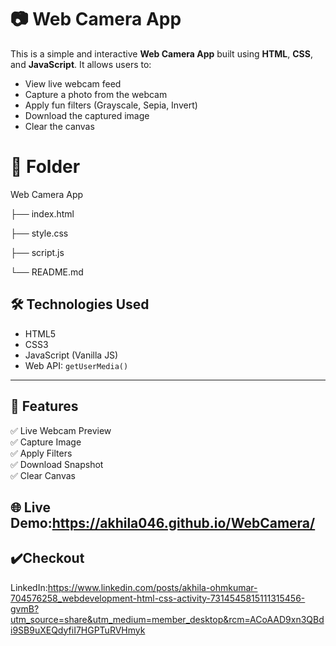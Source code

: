 # 📷 Web Camera App

This is a simple and interactive **Web Camera App** built using **HTML**, **CSS**, and **JavaScript**. It allows users to:

- View live webcam feed
- Capture a photo from the webcam
- Apply fun filters (Grayscale, Sepia, Invert)
- Download the captured image
- Clear the canvas


# 📁 Folder
   Web Camera App
   
   ├── index.html
   
   ├── style.css
   
   ├── script.js
   
   └── README.md



## 🛠️ Technologies Used

- HTML5
- CSS3
- JavaScript (Vanilla JS)
- Web API: `getUserMedia()`

---

## 📸 Features

✅ Live Webcam Preview  
✅ Capture Image  
✅ Apply Filters  
✅ Download Snapshot  
✅ Clear Canvas

## 🌐 Live Demo:https://akhila046.github.io/WebCamera/

## ✔️Checkout

LinkedIn:https://www.linkedin.com/posts/akhila-ohmkumar-704576258_webdevelopment-html-css-activity-7314545815111315456-gvmB?utm_source=share&utm_medium=member_desktop&rcm=ACoAAD9xn3QBdi9SB9uXEQdyfiI7HGPTuRVHmyk

